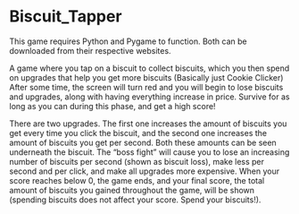 # Biscuit_Tapper
This game requires Python and Pygame to function. Both can be downloaded from their respective websites.

A game where you tap on a biscuit to collect biscuits, which you then spend on upgrades that help you get more biscuits (Basically just Cookie Clicker) After some time, the screen will turn red and you will begin to lose biscuits and upgrades, along with having everything increase in price. Survive for as long as you can during this phase, and get a high score!

There are two upgrades. The first one increases the amount of biscuits you get every time you click the biscuit, and the second one increases the amount of biscuits you get per second. Both these amounts can be seen underneath the biscuit. The “boss fight” will cause you to lose an increasing number of biscuits per second (shown as biscuit loss), make less per second and per click, and make all upgrades more expensive. When your score reaches below 0, the game ends, and your final score, the total amount of biscuits you gained throughout the game, will be shown (spending biscuits does not affect your score. Spend your biscuits!).
